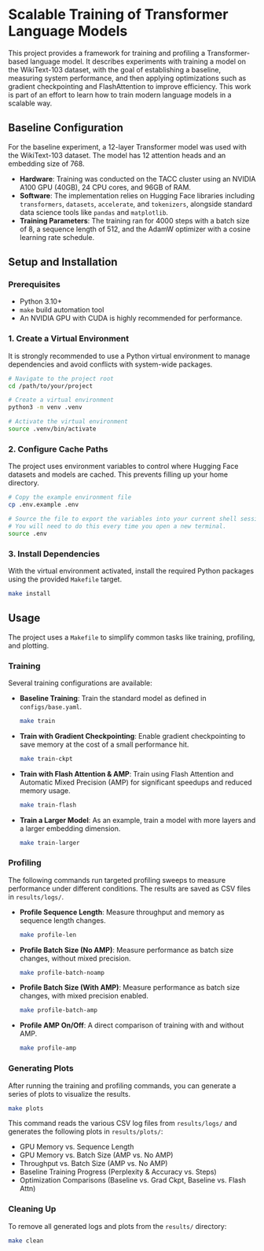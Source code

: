 # Scalable Training of Transformer Language Models

This project provides a framework for training and profiling a Transformer-based language model. It describes experiments with training a model on the WikiText-103 dataset, with the goal of establishing a baseline, measuring system performance, and then applying optimizations such as gradient checkpointing and FlashAttention to improve efficiency. This work is part of an effort to learn how to train modern language models in a scalable way.

## Baseline Configuration

For the baseline experiment, a 12-layer Transformer model was used with the WikiText-103 dataset. The model has 12 attention heads and an embedding size of 768.

-   **Hardware**: Training was conducted on the TACC cluster using an NVIDIA A100 GPU (40GB), 24 CPU cores, and 96GB of RAM.
-   **Software**: The implementation relies on Hugging Face libraries including `transformers`, `datasets`, `accelerate`, and `tokenizers`, alongside standard data science tools like `pandas` and `matplotlib`.
-   **Training Parameters**: The training ran for 4000 steps with a batch size of 8, a sequence length of 512, and the AdamW optimizer with a cosine learning rate schedule.

## Setup and Installation

### Prerequisites

-   Python 3.10+
-   `make` build automation tool
-   An NVIDIA GPU with CUDA is highly recommended for performance.

### 1. Create a Virtual Environment

It is strongly recommended to use a Python virtual environment to manage dependencies and avoid conflicts with system-wide packages.

```bash
# Navigate to the project root
cd /path/to/your/project

# Create a virtual environment
python3 -m venv .venv

# Activate the virtual environment
source .venv/bin/activate
```

### 2. Configure Cache Paths

The project uses environment variables to control where Hugging Face datasets and models are cached. This prevents filling up your home directory.

```bash
# Copy the example environment file
cp .env.example .env

# Source the file to export the variables into your current shell session
# You will need to do this every time you open a new terminal.
source .env
```

### 3. Install Dependencies

With the virtual environment activated, install the required Python packages using the provided `Makefile` target.

```bash
make install
```

## Usage

The project uses a `Makefile` to simplify common tasks like training, profiling, and plotting.

### Training

Several training configurations are available:

-   **Baseline Training**: Train the standard model as defined in `configs/base.yaml`.
    ```bash
    make train
    ```

-   **Train with Gradient Checkpointing**: Enable gradient checkpointing to save memory at the cost of a small performance hit.
    ```bash
    make train-ckpt
    ```

-   **Train with Flash Attention & AMP**: Train using Flash Attention and Automatic Mixed Precision (AMP) for significant speedups and reduced memory usage.
    ```bash
    make train-flash
    ```

-   **Train a Larger Model**: As an example, train a model with more layers and a larger embedding dimension.
    ```bash
    make train-larger
    ```

### Profiling

The following commands run targeted profiling sweeps to measure performance under different conditions. The results are saved as CSV files in `results/logs/`.

-   **Profile Sequence Length**: Measure throughput and memory as sequence length changes.
    ```bash
    make profile-len
    ```

-   **Profile Batch Size (No AMP)**: Measure performance as batch size changes, without mixed precision.
    ```bash
    make profile-batch-noamp
    ```

-   **Profile Batch Size (With AMP)**: Measure performance as batch size changes, with mixed precision enabled.
    ```bash
    make profile-batch-amp
    ```

-   **Profile AMP On/Off**: A direct comparison of training with and without AMP.
    ```bash
    make profile-amp
    ```

### Generating Plots

After running the training and profiling commands, you can generate a series of plots to visualize the results.

```bash
make plots
```

This command reads the various CSV log files from `results/logs/` and generates the following plots in `results/plots/`:
-   GPU Memory vs. Sequence Length
-   GPU Memory vs. Batch Size (AMP vs. No AMP)
-   Throughput vs. Batch Size (AMP vs. No AMP)
-   Baseline Training Progress (Perplexity & Accuracy vs. Steps)
-   Optimization Comparisons (Baseline vs. Grad Ckpt, Baseline vs. Flash Attn)

### Cleaning Up

To remove all generated logs and plots from the `results/` directory:

```bash
make clean
```
